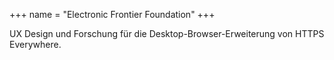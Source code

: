 +++
name = "Electronic Frontier Foundation"
+++

UX Design und Forschung für die Desktop-Browser-Erweiterung von HTTPS Everywhere.